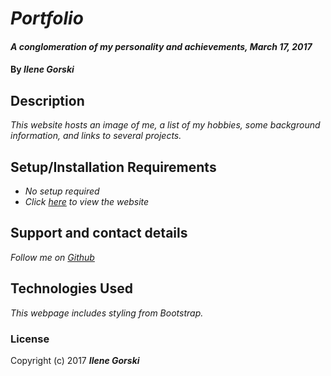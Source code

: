 # _Portfolio_

#### _A conglomeration of my personality and achievements, March 17, 2017_

#### By _**Ilene Gorski**_

## Description

_This website hosts an image of me, a list of my hobbies, some background information, and links to several projects._

## Setup/Installation Requirements

* _No setup required_
* _Click [here](http://eyelean7.github.io/portfolio) to view the website_

## Support and contact details

_Follow me on [Github](https://github.com/eyelean7)_

## Technologies Used

_This webpage includes styling from Bootstrap._

### License

Copyright (c) 2017 **_Ilene Gorski_**
